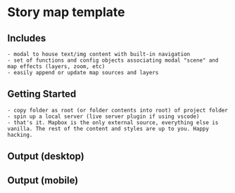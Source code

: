 # Story map template


## Includes
    - modal to house text/img content with built-in navigation
    - set of functions and config objects associating modal "scene" and map effects (layers, zoom, etc)
    - easily append or update map sources and layers

## Getting Started
    - copy folder as root (or folder contents into root) of project folder
    - spin up a local server (live server plugin if using vscode)
    - that's it. Mapbox is the only external source, everything else is vanilla. The rest of the content and styles are up to you. Happy hacking. 

## Output (desktop)

## Output (mobile)
